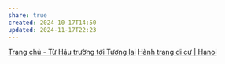 ```yaml
---
share: true
created: 2024-10-17T14:50
updated: 2024-11-17T22:23
---
```

[Trang chủ - Từ Hậu trường tới Tương lai](https://hautruongtuonglai.vn/)
[Hành trang di cư | Hanoi](https://www.facebook.com/hanhtrangdicu)